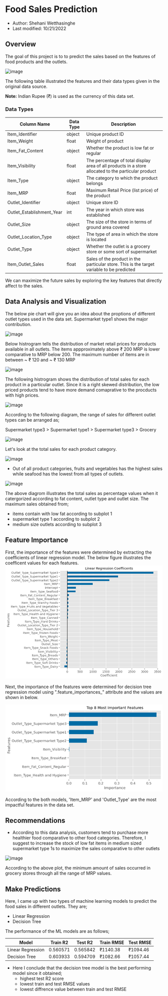# Food Sales Prediction
- Author: Shehani Wetthasinghe
- Last modified: 10/21/2022

## Overview

The goal of this project is to to predict the sales based on the features of food products and the outlets. 

![image](https://user-images.githubusercontent.com/50593017/197253997-5cbd5af0-3e9f-4d0c-a38c-acf7cce4a8f7.png)

The following table illustrated the features and their data types given in the original data source.

**Note:** Indian Rupee (₹) is used as the currency of this data set. 

### Data Types
| Column Name               | Data Type      | Description                                                                                           |
| -------------             | -------------  |-------------------------------------------------------------------------------------------------------|
| Item_Identifier           | object         | Unique product ID                                                                                     | 
| Item_Weight               | float          | Weight of product                                                                                     |
| Item_Fat_Content          | object         | Whether the product is low fat or regular                                                             |  
| Item_Visibility           | float          | The percentage of total display area of all products in a store allocated to the particular product   |
| Item_Type                 | object         | The category to which the product belongs                                                             |
| Item_MRP                  | float          | Maximum Retail Price (list price) of the product                                                      |
| Outlet_Identifier         | object         | Unique store ID                                                                                       | 
| Outlet_Establishment_Year | int            | The year in which store was established                                                               |
| Outlet_Size               | object         | The size of the store in terms of ground area covered                                                 |
| Outlet_Location_Type      | object         | The type of area in which the store is located                                                        |
| Outlet_Type               | object         | Whether the outlet is a grocery store or some sort of supermarket                                     |
| Item_Outlet_Sales         | float          | Sales of the product in the particular store. This is the target variable to be predicted             |

We can maximize the future sales by exploring the key features that directly affect to the sales.

## Data Analysis and Visualization
The below pie chart will give you an idea about the proptions of different outlet types used in the data set. Supermarket type1 shows the major contribution.

![image](https://user-images.githubusercontent.com/50593017/194176046-46d7a187-0ec4-41cb-a2bc-a9a31eb5e238.png)

Below histrogram tells the distribution of market retail prices for products available in all outlets. The items appproximately above ₹ 200 MRP is lower comparative to MRP below 200. The maximum number of items are in between ~ ₹ 120 and ~ ₹ 130 MRP

![image](https://user-images.githubusercontent.com/50593017/194176065-a71e04d2-6ccb-40d7-b88c-8904c01e15e7.png)

The following histrogram shows the distribution of total sales for each product in a particular outlet. Since it is a right skewed distribution, the low priced products tend to have more demand comaprative to the procducts with high prices.

![image](https://user-images.githubusercontent.com/50593017/194176077-23bf57be-ee91-45e8-b351-73aec1633ddd.png)

According to the following diagram, the range of sales for different outlet types can be arranged as;

Supermarket type3 > Supermarket type1 > Supermarket type3 > Grocery

![image](https://user-images.githubusercontent.com/50593017/194176127-48c02af3-5ff2-4e7f-ba3f-b32e1b455ca7.png)

Let's look at the total sales for each product category. 

![image](https://user-images.githubusercontent.com/50593017/194176181-b80af4dc-5587-436b-ae13-91237bc8390d.png)

- Out of all product categories, fruits and vegetables has the highest sales while seafood has the lowest from all types of outlets.


![image](https://user-images.githubusercontent.com/50593017/194176205-e1ac7dfd-5275-4872-9af7-6b2e443423a5.png)

The above diagrom illustrates the total sales as percentage values when it catergorized according to fat content, outlet type and outlet size. The maximum sales obtained from;

- items contain with low fat according to subplot 1
- supermarket type 1 according to subplot 2
- medium size outlets according to subplot 3

## Feature Importance
First, the importance of the features were determined by extracting the coefficients of linear regression model. The below figure illustrates the coefficent values for each features.
![image](Linear%20Regression%20Coeffiicents.png)

Next, the importance of the features were determined for decision tree regression model using ".feature_importances_" attribute and the values are shown in below.

![image](Decision%20Tree%20Regression%20Coeffiicents.png)

According  to the both models, 'Item_MRP' and 'Outlet_Type' are the most impactful features in the data set. 

## Recommendations

- According to this data analysis, customers tend to purchase more healthier food comparative to other food categories. Therefore, I suggest to increase the stock of low fat items in medium sized supermarket type 1s to maximize the sales comparative to other outlets

![image](https://user-images.githubusercontent.com/50593017/194176232-0f6571e6-9c11-49a9-b8d0-2bb33f37ee70.png)

According to the above plot, the minimum amount of sales occurred in grocery stores through all the range of MRP values.



## Make Predictions
Here, I came up with two types of machine learning models to predict the food sales in different outlets. They are;

- Linear Regression
- Decision Tree 

The performance of the ML models are as follows;

|Model|Train R2|Test R2|Train RMSE|Test RMSE|
|---|---|---|---|---|
|Linear Regression|0\.560571|0\.565842|₹1140\.38|₹1094\.46|
|Decision Tree    |0\.603933|0\.594709|₹1082\.66|₹1057\.44|


- Here I conclude that the decision tree model is the best performing model since it obtained;
    - highest test R2 score
    - lowest train and test RMSE values
    - lowest diffrence value between train and test RMSE

